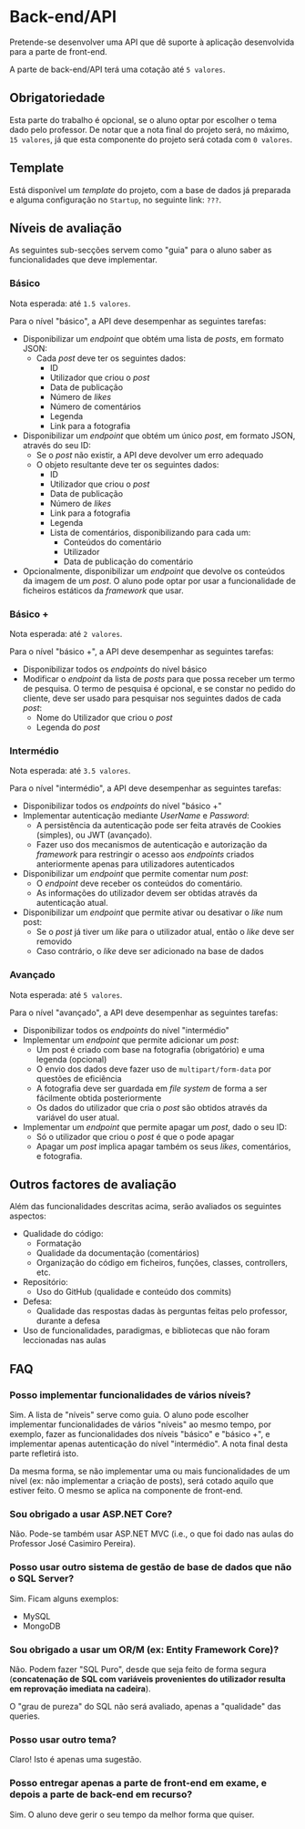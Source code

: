# Back-end/API

Pretende-se desenvolver uma API que dê suporte à aplicação desenvolvida para a parte de front-end.

A parte de back-end/API terá uma cotação até `5 valores`.

## Obrigatoriedade

Esta parte do trabalho é opcional, se o aluno optar por escolher o tema dado pelo professor. De notar que a nota final do projeto será, no máximo, `15 valores`, já que esta componente do projeto será cotada com `0 valores`.

## Template

Está disponível um _template_ do projeto, com a base de dados já preparada e alguma configuração no `Startup`, no seguinte link: `???`.

## Níveis de avaliação

As seguintes sub-secções servem como "guia" para o aluno saber as funcionalidades que deve implementar.

### Básico

Nota esperada: até `1.5 valores`.

Para o nível "básico", a API deve desempenhar as seguintes tarefas:

-   Disponibilizar um _endpoint_ que obtém uma lista de _posts_, em formato JSON:
    -   Cada _post_ deve ter os seguintes dados:
        -   ID
        -   Utilizador que criou o _post_
        -   Data de publicação
        -   Número de _likes_
        -   Número de comentários
        -   Legenda
        -   Link para a fotografia
-   Disponibilizar um _endpoint_ que obtém um único _post_, em formato JSON, através do seu ID:
    -   Se o _post_ não existir, a API deve devolver um erro adequado
    -   O objeto resultante deve ter os seguintes dados:
        -   ID
        -   Utilizador que criou o _post_
        -   Data de publicação
        -   Número de _likes_
        -   Link para a fotografia
        -   Legenda
        -   Lista de comentários, disponibilizando para cada um:
            -   Conteúdos do comentário
            -   Utilizador
            -   Data de publicação do comentário
-   Opcionalmente, disponibilizar um _endpoint_ que devolve os conteúdos da imagem de um _post_. O aluno pode optar por usar a funcionalidade de ficheiros estáticos da _framework_ que usar.

### Básico +

Nota esperada: até `2 valores`.

Para o nível "básico +", a API deve desempenhar as seguintes tarefas:

-   Disponibilizar todos os _endpoints_ do nível básico
-   Modificar o _endpoint_ da lista de _posts_ para que possa receber um termo de pesquisa. O termo de pesquisa é opcional, e se constar no pedido do cliente, deve ser usado para pesquisar nos seguintes dados de cada _post_:
    -   Nome do Utilizador que criou o _post_
    -   Legenda do _post_

### Intermédio

Nota esperada: até `3.5 valores`.

Para o nível "intermédio", a API deve desempenhar as seguintes tarefas:

-   Disponibilizar todos os _endpoints_ do nível "básico +"
-   Implementar autenticação mediante _UserName_ e _Password_:
    -   A persistência da autenticação pode ser feita através de Cookies (simples), ou JWT (avançado).
    -   Fazer uso dos mecanismos de autenticação e autorização da _framework_ para restringir o acesso aos _endpoints_ criados anteriormente apenas para utilizadores autenticados
-   Disponibilizar um _endpoint_ que permite comentar num _post_:
    -   O _endpoint_ deve receber os conteúdos do comentário.
    -   As informações do utilizador devem ser obtidas através da autenticação atual.
-   Disponibilizar um _endpoint_ que permite ativar ou desativar o _like_ num post:
    -   Se o _post_ já tiver um _like_ para o utilizador atual, então o _like_ deve ser removido
    -   Caso contrário, o _like_ deve ser adicionado na base de dados

### Avançado

Nota esperada: até `5 valores`.

Para o nível "avançado", a API deve desempenhar as seguintes tarefas:

-   Disponibilizar todos os _endpoints_ do nível "intermédio"
-   Implementar um _endpoint_ que permite adicionar um _post_:
    -   Um post é criado com base na fotografia (obrigatório) e uma legenda (opcional)
    -   O envio dos dados deve fazer uso de `multipart/form-data` por questões de eficiência
    -   A fotografia deve ser guardada em _file system_ de forma a ser fácilmente obtida posteriormente
    -   Os dados do utilizador que cria o _post_ são obtidos através da variável do user atual.
-   Implementar um _endpoint_ que permite apagar um _post_, dado o seu ID:
    -   Só o utilizador que criou o _post_ é que o pode apagar
    -   Apagar um _post_ implica apagar também os seus _likes_, comentários, e fotografia.

## Outros factores de avaliação

Além das funcionalidades descritas acima, serão avaliados os seguintes aspectos:

-   Qualidade do código:
    -   Formatação
    -   Qualidade da documentação (comentários)
    -   Organização do código em ficheiros, funções, classes, controllers, etc.
-   Repositório:
    -   Uso do GitHub (qualidade e conteúdo dos commits)
-   Defesa:
    -   Qualidade das respostas dadas às perguntas feitas pelo professor, durante a defesa
-   Uso de funcionalidades, paradigmas, e bibliotecas que não foram leccionadas nas aulas

## FAQ

### Posso implementar funcionalidades de vários níveis?

Sim. A lista de "níveis" serve como guia. O aluno pode escolher implementar funcionalidades de vários "níveis" ao mesmo tempo, por exemplo, fazer as funcionalidades dos níveis "básico" e "básico +", e implementar apenas autenticação do nível "intermédio". A nota final desta parte refletirá isto.

Da mesma forma, se não implementar uma ou mais funcionalidades de um nível (ex: não implementar a criação de posts), será cotado aquilo que estiver feito. O mesmo se aplica na componente de front-end.

### Sou obrigado a usar ASP.NET Core?

Não. Pode-se também usar ASP.NET MVC (i.e., o que foi dado nas aulas do Professor José Casimiro Pereira).

### Posso usar outro sistema de gestão de base de dados que não o SQL Server?

Sim. Ficam alguns exemplos:

-   MySQL
-   MongoDB

### Sou obrigado a usar um OR/M (ex: Entity Framework Core)?

Não. Podem fazer "SQL Puro", desde que seja feito de forma segura (**concatenação de SQL com variáveis provenientes do utilizador resulta em reprovação imediata na cadeira**).

O "grau de pureza" do SQL não será avaliado, apenas a "qualidade" das queries.

### Posso usar outro tema?

Claro! Isto é apenas uma sugestão.

### Posso entregar apenas a parte de front-end em exame, e depois a parte de back-end em recurso?

Sim. O aluno deve gerir o seu tempo da melhor forma que quiser.
